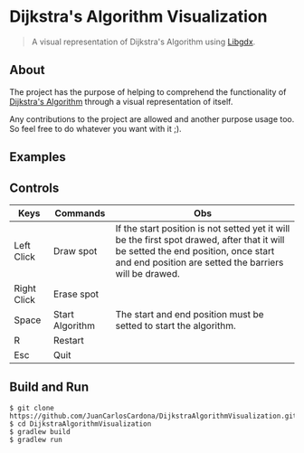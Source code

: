 # Dijkstra's Algorithm Visualization

>A visual representation of Dijkstra's Algorithm using [Libgdx](https://github.com/libgdx/libgdx). 

## About

The project has the purpose of helping to comprehend the functionality of [Dijkstra's Algorithm](https://en.wikipedia.org/wiki/Dijkstra%27s_algorithm) through a visual representation of itself.

Any contributions to the project are allowed and another purpose usage too. So feel free to do whatever you want with it ;).

## Examples


## Controls

| Keys         | Commands | Obs                                                                         |
| -------------|----------------|-----------------------------------------------------------------------------|
| Left Click   | Draw spot| If the start position is not setted yet it will be the first spot drawed, after that it will be setted the end position, once start and end position are setted the barriers will be drawed.|
| Right Click  | Erase spot|
| Space        | Start Algorithm| The start and end position must be setted to start the algorithm.
| R            | Restart|
|Esc           | Quit|

## Build and Run

````````
$ git clone https://github.com/JuanCarlosCardona/DijkstraAlgorithmVisualization.git
$ cd DijkstraAlgorithmVisualization
$ gradlew build
$ gradlew run
````````
